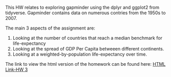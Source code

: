 This HW relates to exploring gapminder using the dplyr and ggplot2 from tidyverse. 
Gapminder contains data on numerous contries from the 1950s to 2007. 

The main 3 aspects of the assignment are: 
1. Looking at the number of countries that reach a median benchmark for life-expectancy
2. Looking at the spread of GDP Per Capita betweeen different continents.
3. Looking at a weighted-by-population life-expectancy over time.

The link to view the html version of the homework can be found here:
[HTML Link-HW 3](https://stat545-ubc-hw-2019-20.github.io/stat545-hw-almas2019/HW03/Hw03_dplyr_ggplot2_Part_II.html)
